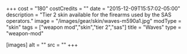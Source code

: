 +++
cost = "180"
costCredits = ""
date = "2015-12-09T15:57:02-05:00"
description = "Tier 2 skin available for the firearms used by the SAS operators."
image = "/images/gear/skin/waves-m590a1.jpg"
modType = "skin"
tags = ["weapon mod","skin","tier 2","sas"]
title = "Waves"
type = "weapon-mod"

[images]
  alt = ""
  src = ""
+++
